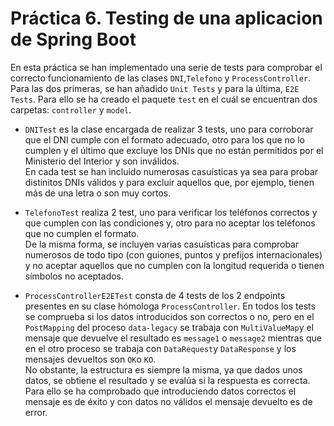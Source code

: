 # Práctica 6. Testing de una aplicacion de Spring Boot

En esta práctica se han implementado una serie de tests para comprobar el correcto funcionamiento de las clases ``DNI``,``Telefono`` y `ProcessController`. Para las dos primeras, se han añadido ``Unit Tests`` y para la última, ``E2E Tests``. Para ello se ha creado el paquete `test` en el cuál se encuentran dos carpetas: ``controller`` y ``model``.

* ``DNITest`` es la clase encargada de realizar 3 tests, uno para corroborar que el DNI cumple con el formato adecuado, otro para los que no lo cumplen y el último que excluye los DNIs que no están permitidos por el Ministerio del Interior y son inválidos. <br> En cada test se han incluido numerosas casuísticas ya sea para probar distinitos DNIs válidos y para excluir aquellos que, por ejemplo, tienen más de una letra o son muy cortos.


* ``TelefonoTest`` realiza 2 test, uno para verificar los teléfonos correctos y que cumplen con las condiciones y, otro para no aceptar los teléfonos que no cumplen el formato. <br> De la misma forma, se incluyen varias casuísticas para comprobar numerosos de todo tipo (con guiones, puntos y prefijos internacionales) y no aceptar aquellos que no cumplen con la longitud requerida o tienen símbolos no aceptados.


* ``ProcessControllerE2ETest`` consta de 4 tests de los 2 endpoints presentes en su clase hómologa ``ProcessController``. En todos los tests se comprueba si los datos introducidos son correctos o no, pero en el ``PostMapping`` del proceso ``data-legacy`` se trabaja con ``MultiValueMap``y el mensaje que devuelve el resultado es ``message1`` o ``message2`` mientras que en el otro proceso se trabaja con ``DataRequest``y ``DataResponse`` y los mensajes devueltos son ``OK``o ``KO``. <br> No obstante, la estructura es siempre la misma, ya que dados unos datos, se obtiene el resultado y se evalúa si la respuesta es correcta. Para ello se ha comprobado que introduciendo datos correctos el mensaje es de éxito y con datos no válidos el mensaje devuelto es de error.
